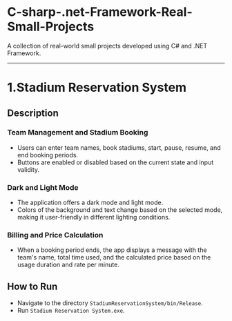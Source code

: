 # C-sharp-.net-Framework-Real-Small-Projects
A collection of real-world small projects developed using C# and .NET Framework.

---

# 1.Stadium Reservation System

## Description

### Team Management and Stadium Booking
- Users can enter team names, book stadiums, start, pause, resume, and end booking periods.
- Buttons are enabled or disabled based on the current state and input validity.

### Dark and Light Mode
- The application offers a dark mode and light mode.
- Colors of the background and text change based on the selected mode, making it user-friendly in different lighting conditions.

### Billing and Price Calculation
- When a booking period ends, the app displays a message with the team's name, total time used, and the calculated price based on the usage duration and rate per minute.

## How to Run
- Navigate to the directory `StadiumReservationSystem/bin/Release`.
- Run `Stadium Reservation System.exe`.


